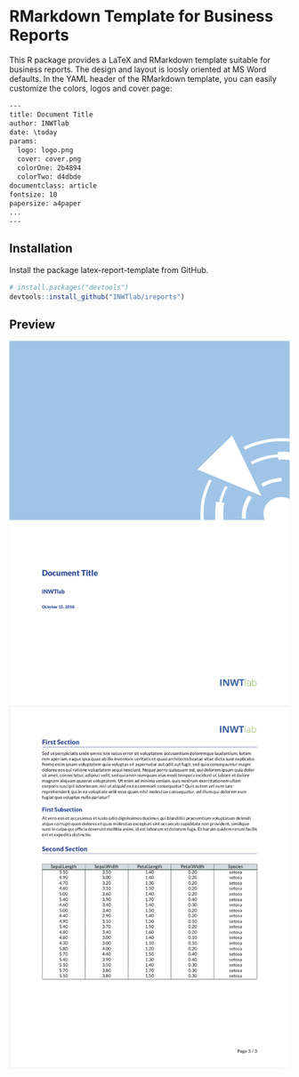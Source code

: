 # RMarkdown Template for Business Reports 

This R package provides a LaTeX and RMarkdown template suitable for business
reports. The design and layout is loosly oriented at MS Word defaults. In the
YAML header of the RMarkdown template, you can easily customize the colors,
logos and cover page:

```
---
title: Document Title
author: INWTlab 
date: \today
params:
  logo: logo.png
  cover: cover.png
  colorOne: 2b4894
  colorTwo: d4dbde
documentclass: article
fontsize: 10
papersize: a4paper
...
---
```

## Installation

Install the package latex-report-template from GitHub. 

```r
# install.packages("devtools")
devtools::install_github("INWTlab/ireports")
```

## Preview

![preview cover](./inst/resources/preview_cover.png)
![preview page](./inst/resources/preview_page.png)




